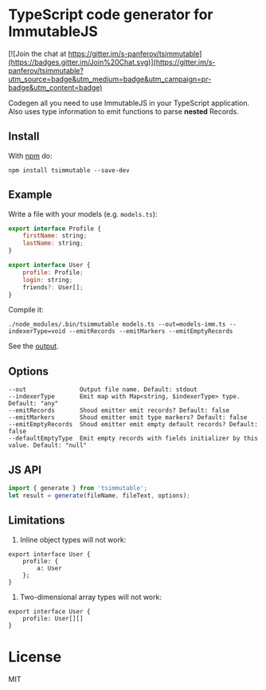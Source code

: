 # TypeScript code generator for ImmutableJS

[![Join the chat at https://gitter.im/s-panferov/tsimmutable](https://badges.gitter.im/Join%20Chat.svg)](https://gitter.im/s-panferov/tsimmutable?utm_source=badge&utm_medium=badge&utm_campaign=pr-badge&utm_content=badge)

Codegen all you need to use ImmutableJS in your TypeScript application. Also
uses type information to emit functions to parse **nested** Records.

## Install

With [npm](https://npmjs.org) do:

```
npm install tsimmutable --save-dev
```

## Example

Write a file with your models (e.g. `models.ts`):

``` js
export interface Profile {
    firstName: string;
    lastName: string;
}

export interface User {
    profile: Profile;
    login: string;
    friends?: User[];
}
```

Compile it:

```
./node_modules/.bin/tsimmutable models.ts --out=models-imm.ts --indexerType=void --emitRecords --emitMarkers --emitEmptyRecords
```

See the [output](https://github.com/s-panferov/tsimmutable/blob/master/test/models-imm.ts).

## Options

```
--out               Output file name. Default: stdout
--indexerType       Emit map with Map<string, $indexerType> type. Default: "any"
--emitRecords       Shoud emitter emit records? Default: false
--emitMarkers       Shoud emitter emit type markers? Default: false
--emitEmptyRecords  Shoud emitter emit empty default records? Default: false
--defaultEmptyType  Emit empty records with fields initializer by this value. Default: "null"
```

## JS API

```js
import { generate } from 'tsimmutable';
let result = generate(fileName, fileText, options);
```

## Limitations

1. Inline object types will not work:

```
export interface User {
    profile: {
        a: User
    };
}
```

1. Two-dimensional array types will not work:

```
export interface User {
    profile: User[][]
}
```

# License

MIT
